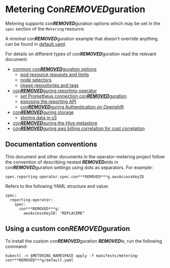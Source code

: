 # Metering Con***REMOVED***guration

Metering supports con***REMOVED***guration options which may be set in the `spec` section of the `Metering` resource.

A minimal con***REMOVED***guration example that doesn't override anything can be found in [default.yaml](../manifests/metering-con***REMOVED***g/default.yaml).

For details on different types of con***REMOVED***guration read the relevant document:

- [common con***REMOVED***guration options](common-con***REMOVED***guration.md)
  - [pod resource requests and limits](common-con***REMOVED***guration.md#resource-requests-and-limits)
  - [node selectors](common-con***REMOVED***guration.md#node-selectors)
  - [image repositories and tags](common-con***REMOVED***guration.md#image-repositories-and-tags)
- [con***REMOVED***guring reporting-operator](con***REMOVED***guring-reporting-operator.md)
  - [set Prometheus connection con***REMOVED***guration](con***REMOVED***guring-reporting-operator.md#prometheus-connection)
  - [exposing the reporting API](con***REMOVED***guring-reporting-operator.md#exposing-the-reporting-api)
  - [con***REMOVED***guring Authentication on Openshift](con***REMOVED***guring-reporting-operator.md#openshift-authentication)
- [con***REMOVED***guring storage](con***REMOVED***guring-storage.md)
  - [storing data in s3](con***REMOVED***guring-storage.md#storing-data-in-s3)
- [con***REMOVED***guring the Hive metastore](con***REMOVED***guring-hive-metastore.md)
- [con***REMOVED***guring aws billing correlation for cost correlation](con***REMOVED***guring-aws-billing.md)

## Documentation conventions

This document and other documents in the operator-metering project follow the convention of describing nested ***REMOVED***elds in con***REMOVED***guration settings using dots as separators.
For example:

```
spec.reporting-operator.spec.con***REMOVED***g.awsAccessKeyID
```

Refers to the following YAML structure and value:

```
spec:
  reporting-operator:
    spec:
      con***REMOVED***g:
        awsAccessKeyID: "REPLACEME"
```

## Using a custom con***REMOVED***guration

To install the custom con***REMOVED***guration ***REMOVED***le, run the following command:

```
kubectl -n $METERING_NAMESPACE apply -f manifests/metering-con***REMOVED***g/default.yaml
```
